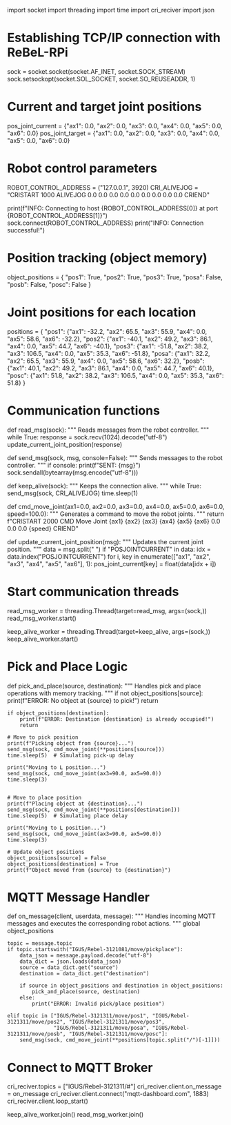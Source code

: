import socket
import threading
import time
import cri_reciver
import json

# Establishing TCP/IP connection with ReBeL-RPi
sock = socket.socket(socket.AF_INET, socket.SOCK_STREAM)
sock.setsockopt(socket.SOL_SOCKET, socket.SO_REUSEADDR, 1)

# Current and target joint positions
pos_joint_current = {"ax1": 0.0, "ax2": 0.0, "ax3": 0.0, "ax4": 0.0, "ax5": 0.0, "ax6": 0.0}
pos_joint_target = {"ax1": 0.0, "ax2": 0.0, "ax3": 0.0, "ax4": 0.0, "ax5": 0.0, "ax6": 0.0}

# Robot control parameters
ROBOT_CONTROL_ADDRESS = ("127.0.0.1", 3920)
CRI_ALIVEJOG = "CRISTART 1000 ALIVEJOG 0.0 0.0 0.0 0.0 0.0 0.0 0.0 0.0 0.0 CRIEND"

print(f"INFO: Connecting to host {ROBOT_CONTROL_ADDRESS[0]} at port {ROBOT_CONTROL_ADDRESS[1]}")
sock.connect(ROBOT_CONTROL_ADDRESS)
print("INFO: Connection successful!")

# Position tracking (object memory)
object_positions = {
    "pos1": True,
    "pos2": True,
    "pos3": True,
    "posa": False,
    "posb": False,
    "posc": False
}

# Joint positions for each location
positions = {
    "pos1": {"ax1": -32.2, "ax2": 65.5, "ax3": 55.9, "ax4": 0.0, "ax5": 58.6, "ax6": -32.2},
    "pos2": {"ax1": -40.1, "ax2": 49.2, "ax3": 86.1, "ax4": 0.0, "ax5": 44.7, "ax6": -40.1},
    "pos3": {"ax1": -51.8, "ax2": 38.2, "ax3": 106.5, "ax4": 0.0, "ax5": 35.3, "ax6": -51.8},
    "posa": {"ax1": 32.2, "ax2": 65.5, "ax3": 55.9, "ax4": 0.0, "ax5": 58.6, "ax6": 32.2},
    "posb": {"ax1": 40.1, "ax2": 49.2, "ax3": 86.1, "ax4": 0.0, "ax5": 44.7, "ax6": 40.1},
    "posc": {"ax1": 51.8, "ax2": 38.2, "ax3": 106.5, "ax4": 0.0, "ax5": 35.3, "ax6": 51.8}
}

# Communication functions
def read_msg(sock):
    """ Reads messages from the robot controller. """
    while True:
        response = sock.recv(1024).decode("utf-8")
        update_current_joint_position(response)

def send_msg(sock, msg, console=False):
    """ Sends messages to the robot controller. """
    if console:
        print(f"SENT: {msg}")
    sock.sendall(bytearray(msg.encode("utf-8")))

def keep_alive(sock):
    """ Keeps the connection alive. """
    while True:
        send_msg(sock, CRI_ALIVEJOG)
        time.sleep(1)

def cmd_move_joint(ax1=0.0, ax2=0.0, ax3=0.0, ax4=0.0, ax5=0.0, ax6=0.0, speed=100.0):
    """ Generates a command to move the robot joints. """
    return f"CRISTART 2000 CMD Move Joint {ax1} {ax2} {ax3} {ax4} {ax5} {ax6} 0.0 0.0 0.0 {speed} CRIEND"

def update_current_joint_position(msg):
    """ Updates the current joint position. """
    data = msg.split(" ")
    if "POSJOINTCURRENT" in data:
        idx = data.index("POSJOINTCURRENT")
        for i, key in enumerate(["ax1", "ax2", "ax3", "ax4", "ax5", "ax6"], 1):
            pos_joint_current[key] = float(data[idx + i])

# Start communication threads
read_msg_worker = threading.Thread(target=read_msg, args=(sock,))
read_msg_worker.start()

keep_alive_worker = threading.Thread(target=keep_alive, args=(sock,))
keep_alive_worker.start()

# Pick and Place Logic
def pick_and_place(source, destination):
    """ Handles pick and place operations with memory tracking. """
    if not object_positions[source]:
        print(f"ERROR: No object at {source} to pick!")
        return
    
    if object_positions[destination]:
        print(f"ERROR: Destination {destination} is already occupied!")
        return

    # Move to pick position
    print(f"Picking object from {source}...")
    send_msg(sock, cmd_move_joint(**positions[source]))
    time.sleep(5)  # Simulating pick-up delay

    print("Moving to L position...")
    send_msg(sock, cmd_move_joint(ax3=90.0, ax5=90.0))
    time.sleep(3) 
   

    # Move to place position
    print(f"Placing object at {destination}...")
    send_msg(sock, cmd_move_joint(**positions[destination]))
    time.sleep(5)  # Simulating place delay
    
    print("Moving to L position...")
    send_msg(sock, cmd_move_joint(ax3=90.0, ax5=90.0))
    time.sleep(3) 

    # Update object positions
    object_positions[source] = False
    object_positions[destination] = True
    print(f"Object moved from {source} to {destination}")

# MQTT Message Handler
def on_message(client, userdata, message):
    """ Handles incoming MQTT messages and executes the corresponding robot actions. """
    global object_positions

    topic = message.topic
    if topic.startswith("IGUS/Rebel-3121081/move/pickplace"):
        data_json = message.payload.decode("utf-8")
        data_dict = json.loads(data_json)
        source = data_dict.get("source")
        destination = data_dict.get("destination")

        if source in object_positions and destination in object_positions:
            pick_and_place(source, destination)
        else:
            print("ERROR: Invalid pick/place position")

    elif topic in ["IGUS/Rebel-3121311/move/pos1", "IGUS/Rebel-3121311/move/pos2", "IGUS/Rebel-3121311/move/pos3",
                   "IGUS/Rebel-3121311/move/posa", "IGUS/Rebel-3121311/move/posb", "IGUS/Rebel-3121311/move/posc"]:
        send_msg(sock, cmd_move_joint(**positions[topic.split("/")[-1]]))

# Connect to MQTT Broker
cri_reciver.topics = ["IGUS/Rebel-3121311/#"]
cri_reciver.client.on_message = on_message
cri_reciver.client.connect("mqtt-dashboard.com", 1883)
cri_reciver.client.loop_start()

keep_alive_worker.join()
read_msg_worker.join()

